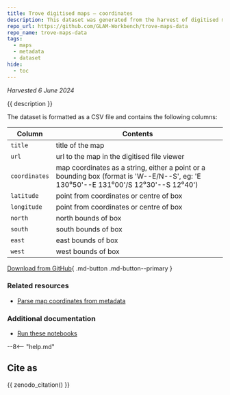 ```yaml
---
title: Trove digitised maps – coordinates
description: This dataset was generated from the harvest of digitised maps metadata. Coordinate strings in the metadata (points and bounding boxes) were parsed and converted to decimal values.
repo_url: https://github.com/GLAM-Workbench/trove-maps-data
repo_name: trove-maps-data
tags:
  - maps
  - metadata
  - dataset
hide:
  - toc
---
```


*Harvested 6 June 2024*

{{ description }}

The dataset is formatted as a CSV file and contains the following columns:

| Column | Contents |
|--------|----------|
`title` | title of the map
`url` | url to the map in the digitised file viewer
`coordinates` | map coordinates as a string, either a point or a bounding box (format is 'W--E/N--S', eg: 'E 130⁰50'--E 131⁰00'/S 12⁰30'--S 12⁰40')
`latitude` | point from coordinates or centre of box
`longitude` | point from coordinates or centre of box
`north` | north bounds of box
`south` | south bounds of box
`east` | east bounds of box
`west` | west bounds of box

[Download from GitHub](https://raw.githubusercontent.com/GLAM-Workbench/trove-maps-data/main/single_maps_coordinates.csv){ .md-button .md-button--primary }

### Related resources

* [Parse map coordinates from metadata](parse-coordinates.md)

### Additional documentation

* [Run these notebooks](../#run-these-notebooks)

--8<-- "help.md"

## Cite as

{{ zenodo_citation() }}